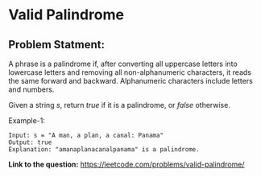 # Valid Palindrome
## **Problem Statment:**

A phrase is a palindrome if, after converting all uppercase letters into lowercase letters and removing all non-alphanumeric characters, it reads the same forward and backward. Alphanumeric characters include letters and numbers.

Given a string *s*, return *true* if it is a palindrome, or *false* otherwise.

Example-1:

```
Input: s = "A man, a plan, a canal: Panama"
Output: true
Explanation: "amanaplanacanalpanama" is a palindrome.
```

**Link to the question:** https://leetcode.com/problems/valid-palindrome/